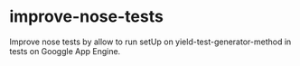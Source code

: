 improve-nose-tests
==================

Improve nose tests by allow to run setUp on yield-test-generator-method in tests on Googgle App Engine.

